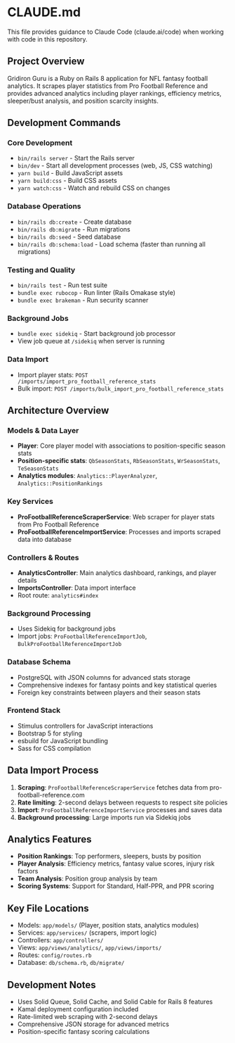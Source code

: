 # CLAUDE.md

This file provides guidance to Claude Code (claude.ai/code) when working with code in this repository.

## Project Overview

Gridiron Guru is a Ruby on Rails 8 application for NFL fantasy football analytics. It scrapes player statistics from Pro Football Reference and provides advanced analytics including player rankings, efficiency metrics, sleeper/bust analysis, and position scarcity insights.

## Development Commands

### Core Development
- `bin/rails server` - Start the Rails server 
- `bin/dev` - Start all development processes (web, JS, CSS watching)
- `yarn build` - Build JavaScript assets
- `yarn build:css` - Build CSS assets
- `yarn watch:css` - Watch and rebuild CSS on changes

### Database Operations
- `bin/rails db:create` - Create database
- `bin/rails db:migrate` - Run migrations
- `bin/rails db:seed` - Seed database
- `bin/rails db:schema:load` - Load schema (faster than running all migrations)

### Testing and Quality
- `bin/rails test` - Run test suite
- `bundle exec rubocop` - Run linter (Rails Omakase style)
- `bundle exec brakeman` - Run security scanner

### Background Jobs
- `bundle exec sidekiq` - Start background job processor
- View job queue at `/sidekiq` when server is running

### Data Import
- Import player stats: `POST /imports/import_pro_football_reference_stats`
- Bulk import: `POST /imports/bulk_import_pro_football_reference_stats`

## Architecture Overview

### Models & Data Layer
- **Player**: Core player model with associations to position-specific season stats
- **Position-specific stats**: `QbSeasonStats`, `RbSeasonStats`, `WrSeasonStats`, `TeSeasonStats`
- **Analytics modules**: `Analytics::PlayerAnalyzer`, `Analytics::PositionRankings`

### Key Services
- **ProFootballReferenceScraperService**: Web scraper for player stats from Pro Football Reference
- **ProFootballReferenceImportService**: Processes and imports scraped data into database

### Controllers & Routes
- **AnalyticsController**: Main analytics dashboard, rankings, and player details
- **ImportsController**: Data import interface
- Root route: `analytics#index`

### Background Processing
- Uses Sidekiq for background jobs
- Import jobs: `ProFootballReferenceImportJob`, `BulkProFootballReferenceImportJob`

### Database Schema
- PostgreSQL with JSON columns for advanced stats storage
- Comprehensive indexes for fantasy points and key statistical queries
- Foreign key constraints between players and their season stats

### Frontend Stack
- Stimulus controllers for JavaScript interactions
- Bootstrap 5 for styling
- esbuild for JavaScript bundling
- Sass for CSS compilation

## Data Import Process

1. **Scraping**: `ProFootballReferenceScraperService` fetches data from pro-football-reference.com
2. **Rate limiting**: 2-second delays between requests to respect site policies
3. **Import**: `ProFootballReferenceImportService` processes and saves data
4. **Background processing**: Large imports run via Sidekiq jobs

## Analytics Features

- **Position Rankings**: Top performers, sleepers, busts by position
- **Player Analysis**: Efficiency metrics, fantasy value scores, injury risk factors
- **Team Analysis**: Position group analysis by team
- **Scoring Systems**: Support for Standard, Half-PPR, and PPR scoring

## Key File Locations

- Models: `app/models/` (Player, position stats, analytics modules)
- Services: `app/services/` (scrapers, import logic)
- Controllers: `app/controllers/` 
- Views: `app/views/analytics/`, `app/views/imports/`
- Routes: `config/routes.rb`
- Database: `db/schema.rb`, `db/migrate/`

## Development Notes

- Uses Solid Queue, Solid Cache, and Solid Cable for Rails 8 features
- Kamal deployment configuration included
- Rate-limited web scraping with 2-second delays
- Comprehensive JSON storage for advanced metrics
- Position-specific fantasy scoring calculations